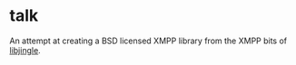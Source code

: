 talk
====

An attempt at creating a BSD licensed XMPP library from the XMPP bits of
[libjingle][libjingle].

[libjingle]: http://code.google.com/p/libjingle/
